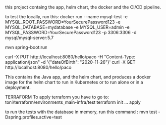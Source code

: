 this project containg the app, helm chart, the docker and the CI/CD pipeline.

to test the locally, run this:
docker run --name mysql-test -e MYSQL_ROOT_PASSWORD=YourSecurePassword123 -e MYSQL_DATABASE=mydatabase -e MYSQL_USER=admin -e MYSQL_PASSWORD=YourSecurePassword123 -p 3306:3306 -d mysql/mysql-server:5.7

mvn spring-boot:run

curl -X PUT http://localhost:8080/hello/paco -H "Content-Type: application/json" -d '{"dateOfBirth": "2020-11-26"}'
curl -X GET http://localhost:8080/hello/paco

This contains the Java app, and the helm chart, and produces a docker image for the helm chart to run in Kubernetes or 
to run alone or in a deployment.

TERRAFORM
To apply terraform you have to go to:
toni/terraform/environments_main-infra/test
terraform init ... apply

to run the tests with the database in memory, run this command :
mvn test -Dspring.profiles.active=test